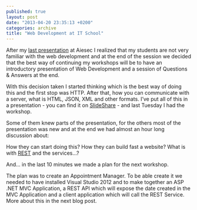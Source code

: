 ```yaml
---
published: true
layout: post
date: "2013-04-20 23:35:13 +0200"
categories: archive
title: "Web Development at IT School"
---
```


After my [last presentation][1] at Aiesec I realized that my students are not very familiar with the web development and at the end of the session we decided that the best way of continuing my workshops will be to have an introductory presentation of Web Development and a session of Questions & Answers at the end.

With this decision taken I started thinking which is the best way of doing this and the first stop was HTTP. After that, how you can communicate with a server, what is HTML, JSON, XML and other formats. I’ve put all of this in a presentation - you can find it on [SlideShare][2] - and last Tuesday I had the workshop.

Some of them knew parts of the presentation, for the others most of the presentation was new and at the end we had almost an hour long discussion about:

How they can start doing this?
How they can build fast a website?
What is with [REST][3] and the services…?

And… in the last 10 minutes we made a plan for the next workshop.

The plan was to create an Appointment Manager. To be able create it we needed to have installed Visual Studio 2012 and to make together an ASP .NET MVC Application, a REST API which will expose the date created in the MVC Application and a client application which will call the REST Service. More about this in the next blog post.

[1]:http://mela.ro/first-steps-to-windows-phone-8/
[2]:http://www.slideshare.net/melaniadanciu/web-development-19271866?
[3]:http://en.wikipedia.org/wiki/Representational_state_transfer
